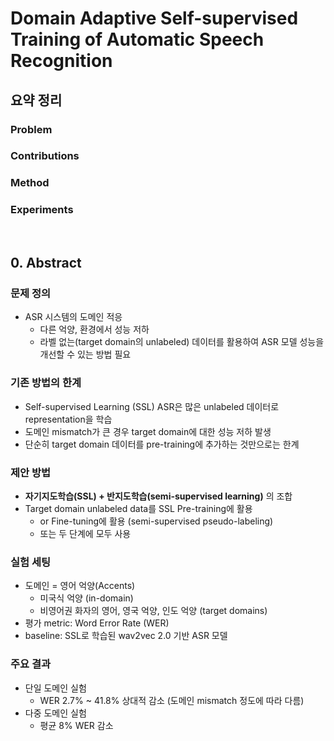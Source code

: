 # Domain Adaptive Self-supervised Training of Automatic Speech Recognition
## 요약 정리
### Problem


### Contributions


### Method


### Experiments



<br>  
  
## 0. Abstract
### 문제 정의
- ASR 시스템의 도메인 적응
  - 다른 억양, 환경에서 성능 저하
  - 라벨 없는(target domain의 unlabeled) 데이터를 활용하여 ASR 모델 성능을 개선할 수 있는 방법 필요
  
### 기존 방법의 한계
- Self-supervised Learning (SSL) ASR은 많은 unlabeled 데이터로 representation을 학습
- 도메인 mismatch가 큰 경우 target domain에 대한 성능 저하 발생
- 단순히 target domain 데이터를 pre-training에 추가하는 것만으로는 한계

### 제안 방법
- **자기지도학습(SSL) + 반지도학습(semi-supervised learning)** 의 조합
- Target domain unlabeled data를 SSL Pre-training에 활용
  - or Fine-tuning에 활용 (semi-supervised pseudo-labeling)
  - 또는 두 단계에 모두 사용

### 실험 세팅
- 도메인 = 영어 억양(Accents)
  - 미국식 억양 (in-domain)
  - 비영어권 화자의 영어, 영국 억양, 인도 억양 (target domains)
- 평가 metric: Word Error Rate (WER)
- baseline: SSL로 학습된 wav2vec 2.0 기반 ASR 모델

### 주요 결과
- 단일 도메인 실험
  - WER 2.7% ~ 41.8% 상대적 감소 (도메인 mismatch 정도에 따라 다름)
- 다중 도메인 실험
  - 평균 8% WER 감소  
